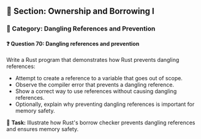 ## 📘 Section: Ownership and Borrowing I  
### 🔹 Category: Dangling References and Prevention  
#### ❓ Question 70: Dangling references and prevention

Write a Rust program that demonstrates how Rust prevents dangling references:

- Attempt to create a reference to a variable that goes out of scope.
- Observe the compiler error that prevents a dangling reference.
- Show a correct way to use references without causing dangling references.
- Optionally, explain why preventing dangling references is important for memory safety.

🔧 **Task:** Illustrate how Rust's borrow checker prevents dangling references and ensures memory safety.
